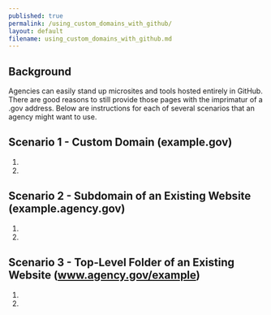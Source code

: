 ```yaml
---
published: true
permalink: /using_custom_domains_with_github/
layout: default
filename: using_custom_domains_with_github.md
---
```


## Background

Agencies can easily stand up microsites and tools hosted entirely in GitHub.  There are good reasons to still provide those pages with the imprimatur of a .gov address.  Below are instructions for each of several scenarios that an agency might want to use.  


## Scenario 1 - Custom Domain (example.gov)  
1. 
2. 

## Scenario 2 - Subdomain of an Existing Website (example.agency.gov)  
1. 
2. 

## Scenario 3 - Top-Level Folder of an Existing Website (www.agency.gov/example)  
1. 
2. 







